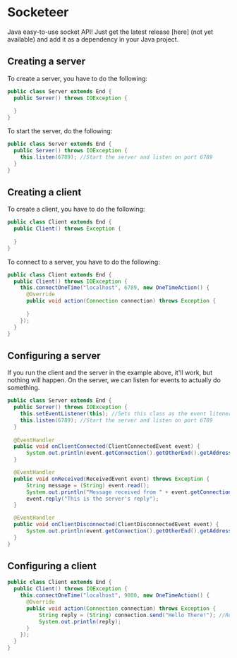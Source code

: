 # Socketeer
Java easy-to-use socket API! Just get the latest release [here] (not yet available) and add it as a dependency in your Java project.

## Creating a server
To create a server, you have to do the following:
```java
public class Server extends End {
  public Server() throws IOException {
    
  }
}
```
To start the server, do the following:
```java
public class Server extends End {
  public Server() throws IOException {
    this.listen(6789); //Start the server and listen on port 6789
  }
}
```

## Creating a client
To create a client, you have to do the following:
```java
public class Client extends End {
  public Client() throws Exception {
    
  }
}
```
To connect to a server, you have to do the following:
```java
public class Client extends End {
  public Client() throws IOException {
    this.connectOneTime("localhost", 6789, new OneTimeAction() {
      @Override
      public void action(Connection connection) throws Exception {
        
      }
    });
  }
}
```

## Configuring a server
If you run the client and the server in the example above, it'll work, but nothing will happen. On the server, we can listen for events to actually do something.
```java
public class Server extends End {
  public Server() throws IOException {
    this.setEventListener(this); //Sets this class as the event litener (make sure you do this before you start the server)
    this.listen(6789); //Start the server and listen on port 6789
  }
  
  @EventHandler
  public void onClientConnected(ClientConnectedEvent event) {
      System.out.println(event.getConnection().getOtherEnd().getAddress() + " connected using " + event.getConnectionType());
  }

  @EventHandler
  public void onReceived(ReceivedEvent event) throws Exception {
      String message = (String) event.read();
      System.out.println("Message received from " + event.getConnection().getOtherEnd().getAddress() + ": " + message);
      event.reply("This is the server's reply");
  }

  @EventHandler
  public void onClientDisconnected(ClientDisconnectedEvent event) {
      System.out.println(event.getConnection().getOtherEnd().getAddress() + " disconnected");
  }
}
```

## Configuring a client
```java
public class Client extends End {
  public Client() throws IOException {
    this.connectOneTime("localhost", 9000, new OneTimeAction() {
      @Override
      public void action(Connection connection) throws Exception {
          String reply = (String) connection.send("Hello There!"); //Returns the server's response
          System.out.println(reply);
      }
    });
  }
}
```
